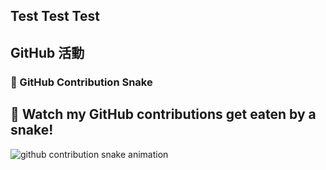 ## Test Test Test

<!--
**Jason-0902/Jason-0902** is a ✨ _special_ ✨ repository because its `README.md` (this file) appears on your GitHub profile.

Here are some ideas to get you started:

- 🔭 I’m currently working on ...
- 🌱 I’m currently learning ...
- 👯 I’m looking to collaborate on ...
- 🤔 I’m looking for help with ...
- 💬 Ask me about ...
- 📫 How to reach me: ...
- 😄 Pronouns: ...
- ⚡ Fun fact: ...
-->

## GitHub 活動
### 🐍 GitHub Contribution Snake

## 🐍 Watch my GitHub contributions get eaten by a snake!

<picture>
  <source media="(prefers-color-scheme: dark)" srcset="https://raw.githubusercontent.com/Jason-0902/Jason-0902/output/github-contribution-grid-snake.svg" />
  <source media="(prefers-color-scheme: light)" srcset="https://raw.githubusercontent.com/Jason-0902/Jason-0902/output/github-contribution-grid-snake.svg" />
  <img alt="github contribution snake animation" src="https://raw.githubusercontent.com/Jason-0902/Jason-0902/output/github-contribution-grid-snake.svg" />
</picture>



